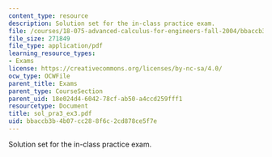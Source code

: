 ```yaml
---
content_type: resource
description: Solution set for the in-class practice exam.
file: /courses/18-075-advanced-calculus-for-engineers-fall-2004/bbaccb3b4b07cc288f6c2cd878ce5f7e_sol_pra3_ex3.pdf
file_size: 271849
file_type: application/pdf
learning_resource_types:
- Exams
license: https://creativecommons.org/licenses/by-nc-sa/4.0/
ocw_type: OCWFile
parent_title: Exams
parent_type: CourseSection
parent_uid: 18e024d4-6042-78cf-ab50-a4ccd259fff1
resourcetype: Document
title: sol_pra3_ex3.pdf
uid: bbaccb3b-4b07-cc28-8f6c-2cd878ce5f7e
---
```

Solution set for the in-class practice exam.